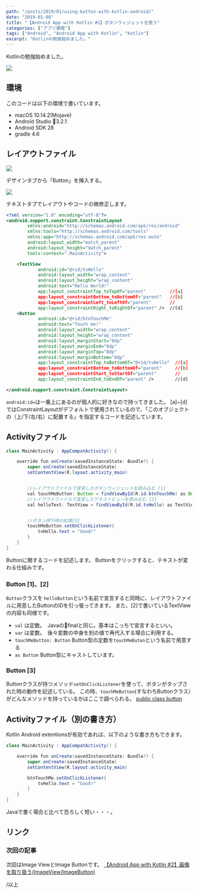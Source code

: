 ```yaml
---
path: "/posts/2019/01/using-button-with-kotlin-android/"
date: "2019-01-08"
title: "【Android App with Kotlin #1】ボタンウィジェットを使う"
categories: ["アプリ開発"]
tags: ["Android", "Android App with Kotlin", "Kotlin"]
excerpt: "Kotlinの勉強始めました。"
---
```


Kotlinの勉強始めました。

![](https://blog.killinsun.com/wp-content/uploads/2019/01/01_button.gif)

## 環境

このコードは以下の環境で書いています。

* macOS 10.14.2(Mojave)
* Android Studio 3.2.1
* Android SDK 28
* gradle 4.6

## レイアウトファイル

![](https://blog.killinsun.com/wp-content/uploads/2019/01/baa0800f313393c7986461de9b31c3a3.png)

デザインタブから「Button」を挿入する。

![](https://blog.killinsun.com/wp-content/uploads/2019/01/69967d1e3cd68512eaefe7b9a3d30167.png)

テキストタブでレイアウトやコードの微修正します。

```xml
<?xml version="1.0" encoding="utf-8"?>
<android.support.constraint.ConstraintLayout
        xmlns:android="http://schemas.android.com/apk/res/android"
        xmlns:tools="http://schemas.android.com/tools"
        xmlns:app="http://schemas.android.com/apk/res-auto"
        android:layout_width="match_parent"
        android:layout_height="match_parent"
        tools:context=".MainActivity">

    <TextView
            android:id="@+id/tvHello"
            android:layout_width="wrap_content"
            android:layout_height="wrap_content"
            android:text="Hello World!"
            app:layout_constraintTop_toTopOf="parent"         //[a]
            app:layout_constraintBottom_toBottomOf="parent"   //[b]
            app:layout_constraintLeft_toLeftOf="parent"       //
            app:layout_constraintRight_toRightOf="parent" />  //[d]
    <Button
            android:id="@+id/btnTouchMe"
            android:text="Touch me!"
            android:layout_width="wrap_content"
            android:layout_height="wrap_content"
            android:layout_marginStart="8dp"
            android:layout_marginEnd="8dp"
            android:layout_marginTop="8dp"
            android:layout_marginBottom="8dp"
            app:layout_constraintTop_toBottomOf="@+id/tvHello"  //[a]
            app:layout_constraintBottom_toBottomOf="parent"     //[b]
            app:layout_constraintStart_toStartOf="parent"       //
            app:layout_constraintEnd_toEndOf="parent" />        //[d]

</android.support.constraint.ConstraintLayout>
```

`android:id=`は一番上にあるのが個人的に好きなので持ってきました。
[a]~[d]ではConstraintLayoutがデフォルトで使用されているので、「このオブジェクトの（上/下/左/右）に配置する」を指定するコードを記述しています。

## Activityファイル

```Java
class MainActivity : AppCompatActivity() {

    override fun onCreate(savedInstanceState: Bundle?) {
        super.onCreate(savedInstanceState)
        setContentView(R.layout.activity_main)


        //レイアウトファイルで宣言したボタンウィジェットを読み込む [1]
        val touchMeButton: Button = findViewById(R.id.btnTouchMe) as Button
        //レイアウトファイルで宣言したテキストビューを読み込む [2]
        val helloText: TextView = findViewById(R.id.tvHello) as TextView


        //ボタン押下時の処理[3]
        touchMeButton.setOnClickListener{
            tvHello.text = "Good!"
        }
    }
}
```
Buttonに関するコードを記述します。
Buttonをクリックすると、テキストが変わる仕組みです。

### Button [1]、[2]

`Button`クラスを `helloButton`という名前で宣言すると同時に、レイアウトファイルに用意したButtonのIDを引っ張ってきます。
また、[2]で書いているTextViewの内容も同様です。

* `val` は定数。　Javaのfinalと同じ。基本はこっちで宣言するといい。
* `var` は変数。　後々変数の中身を別の値で再代入する場合に利用する。
* `touchMeButton: Button` Button型の定数を`touchMeButon`という名前で用意する
* `as Button` Button型にキャストしています。

### Button [3]

Buttonクラスが持つメソッド`setOnClickListener`を使って、ボタンがタップされた時の動作を記述している。
この時、`touchMeButton`(すなわちButtonクラス）がどんなメソッドを持っているかはここで調べられる。
[public class button](https://developer.android.com/reference/android/widget/Button)

## Activityファイル（別の書き方）

Kotlin Android extentionsが有効であれば、以下のような書き方もできます。

```Java
class MainActivity : AppCompatActivity() {

    override fun onCreate(savedInstanceState: Bundle?) {
        super.onCreate(savedInstanceState)
        setContentView(R.layout.activity_main)

        btnTouchMe.setOnClickListener{
            tvHello.text = "Good!"
        }
    }
}

```

Javaで書く場合と比べて恐ろしく短い・・・。

## リンク

### 次回の記事

次回はImage ViewとImage Buttonです。
[【Android App with Kotlin #2】画像を取り扱う(ImageView/ImageButton)](https://blog.killinsun.com/?p=400)

/以上